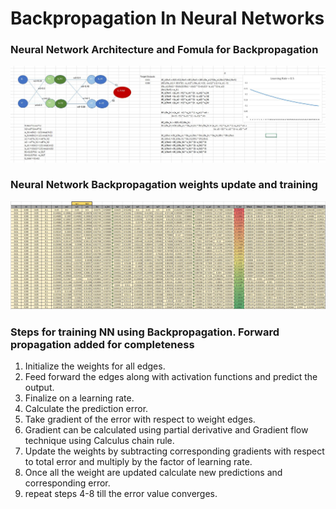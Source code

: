 # Backpropagation In Neural Networks

### Neural Network Architecture and Fomula for Backpropagation
![Screenshot](Screenshot1.JPG)

### Neural Network Backpropagation weights update and training
![Screenshot](Screenshot2.JPG)

### Steps for training NN using Backpropagation. Forward propagation added for completeness
1. Initialize the weights for all edges.
2. Feed forward the edges along with activation functions and predict the output.
3. Finalize on a learning rate.
4. Calculate the prediction error.
5. Take gradient of the error with respect to weight edges.
6. Gradient can be calculated using partial derivative and Gradient flow technique using Calculus chain rule.
7. Update the weights by subtracting corresponding gradients with respect to total error and multiply by the factor of learning rate.
8. Once all the weight are updated calculate new predictions and corresponding error.
9. repeat steps 4-8 till the error value converges.
